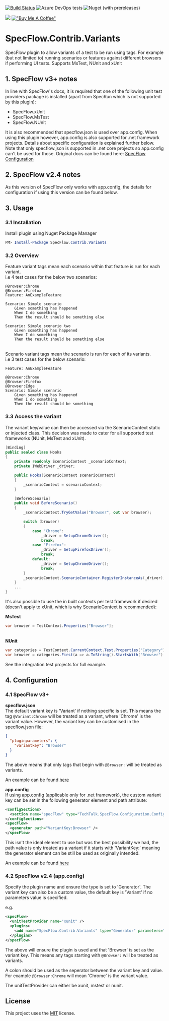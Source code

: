[![Build Status](https://dev.azure.com/totaltestltd/Total%20Test/_apis/build/status/TotalTest.SpecFlow.Contrib.Variants?branchName=release)](https://dev.azure.com/totaltestltd/Total%20Test/_build/latest?definitionId=5&branchName=release)
![Azure DevOps tests](https://img.shields.io/azure-devops/tests/totaltestltd/Total%20Test/5)
![Nuget (with prereleases)](https://img.shields.io/nuget/vpre/specflow.contrib.variants)

[![](https://www.paypalobjects.com/en_GB/i/btn/btn_donate_LG.gif)](https://www.paypal.com/donate/?business=7XN9X6CGVQPF2&no_recurring=0&currency_code=GBP)
[!["Buy Me A Coffee"](https://www.buymeacoffee.com/assets/img/custom_images/orange_img.png)](https://www.buymeacoffee.com/prabgahir)

# SpecFlow.Contrib.Variants
SpecFlow plugin to allow variants of a test to be run using tags.
For example (but not limited to) running scenarios or features against different browsers if performing UI tests.
Supports MsTest, NUnit and xUnit

## 1. SpecFlow v3+ notes
In line with SpecFlow's docs, it is required that one of the following unit test providers package is installed (apart from SpecRun which is not supported by this plugin):

- SpecFlow.xUnit
- SpecFlow.MsTest
- SpecFlow.NUnit

It is also recommended that specflow.json is used over app.config. When using this plugin however, app.config is also supported for .net framework projects. Details about specific configuration is explained further below.
\
Note that only specflow.json is supported in .net core projects so app.config can't be used for those. Original docs can be found here: 
[SpecFlow Configuration](https://docs.specflow.org/projects/specflow/en/latest/Installation/Configuration.html)

## 2. SpecFlow v2.4 notes
As this version of SpecFlow only works with app.config, the details for configuration if using this version can be found below.

## 3. Usage

### 3.1 Installation

Install plugin using Nuget Package Manager

```powershell
PM> Install-Package SpecFlow.Contrib.Variants
```

### 3.2 Overview
Feature variant tags mean each scenario within that feature is run for each variant.
\
i.e 4 test cases for the below two scenarios:
```gherkin
@Browser:Chrome
@Browser:Firefox
Feature: AnExampleFeature

Scenario: Simple scenario
	Given something has happened
	When I do something
	Then the result should be something else

Scenario: Simple scenario two
	Given something has happened
	When I do something
	Then the result should be something else
```
\
Scenario variant tags mean the scenario is run for each of its variants.
\
i.e 3 test cases for the below scenario:
```gherkin
Feature: AnExampleFeature

@Browser:Chrome
@Browser:Firefox
@Browser:Edge
Scenario: Simple scenario
	Given something has happened
	When I do something
	Then the result should be something
```

### 3.3 Access the variant
The variant key/value can then be accessed via the ScenarioContext static or injected class. This decision was made to cater for all supported test frameworks (NUnit, MsTest and xUnit).

```csharp
[Binding]
public sealed class Hooks
{
    private readonly ScenarioContext _scenarioContext;
    private IWebDriver _driver;

    public Hooks(ScenarioContext scenarioContext)
    {
        _scenarioContext = scenarioContext;
    }

    [BeforeScenario]
    public void BeforeScenario()
    {
        _scenarioContext.TryGetValue("Browser", out var browser);

        switch (browser)
        {
            case "Chrome":
                _driver = SetupChromeDriver();
                break;
            case "Firefox":
                _driver = SetupFirefoxDriver();
                break;
            default:
                _driver = SetupChromeDriver();
                break;
        }
        _scenarioContext.ScenarioContainer.RegisterInstanceAs(_driver);
    }
    ...
}
```

It's also possible to use the in built contexts per test framework if desired (doesn't apply to xUnit, which is why ScenarioContext is recommended):

__MsTest__
```csharp
var browser = TestContext.Properties["Browser"];
```
\
__NUnit__
```csharp
var categories = TestContext.CurrentContext.Test.Properties["Category"];
var browser = categories.First(a => a.ToString().StartsWith("Browser").ToString().Split(':')[1];
```

See the integration test projects for full example.

## 4. Configuration

### 4.1 SpecFlow v3+
__specflow.json__
\
The default variant key is 'Variant' if nothing specific is set. This means the tag `@Variant:Chrome` will be treated as a variant, where 'Chrome' is the variant value. However, the variant key can be customised in the specflow.json file:

```json
{
  "pluginparameters": {
    "variantkey": "Browser"
  }
}
```

The above means that only tags that begin with `@Browser:` will be treated as variants.

An example can be found [here](https://github.com/TotalTest/SpecFlow.Contrib.Variants/blob/master/tests/SpecFlow.Contrib.Variants.Core.MsTestProvider.IntegrationTests/specflow.json)

__app.config__
\
If using app.config (applicable only for .net framework), the custom variant key can be set in the following generator element and path attribute:

```XML
<configSections>
  <section name="specFlow" type="TechTalk.SpecFlow.Configuration.ConfigurationSectionHandler, TechTalk.SpecFlow" />
</configSections>
<specFlow>
  <generator path="VariantKey:Browser" />
</specFlow>
```
This isn't the ideal element to use but was the best possibility we had, the path value is only treated as a variant if it starts with 'VariantKey:' meaning the generator element can be still be used as originally intended.

An example can be found [here](https://github.com/TotalTest/SpecFlow.Contrib.Variants/blob/master/tests/SpecFlow.Contrib.Variants.MsTestProvider.IntegrationTests/App.config)

### 4.2 SpecFlow v2.4 (app.config)
Specify the plugin name and ensure the type is set to 'Generator'. The variant key can also be a custom value, the default key is 'Variant' if no parameters value is specified.

e.g. 
```XML
<specFlow>
  <unitTestProvider name="xunit" />
  <plugins>
    <add name="SpecFlow.Contrib.Variants" type="Generator" parameters="Browser" />
  </plugins>
</specFlow>
 ```
The above will ensure the plugin is used and that 'Browser' is set as the variant key. This means any tags starting with `@Browser:` will be treated as variants. 

A colon should be used as the seperator between the variant key and value. For example `@Browser:Chrome` will mean 'Chrome' is the variant value.

The unitTestProvider can either be xunit, mstest or nunit.



## License
This project uses the [MIT](https://choosealicense.com/licenses/mit/) license.
